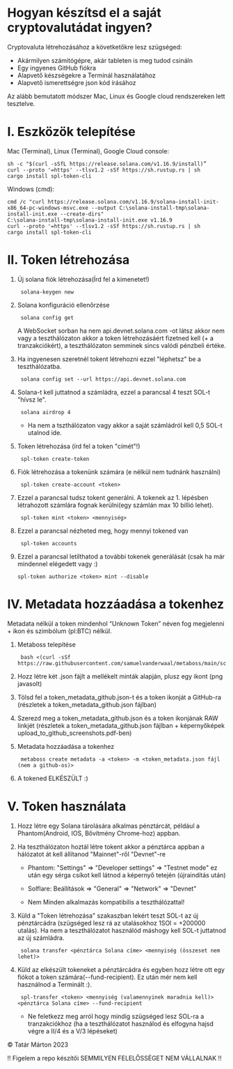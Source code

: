 # Hogyan készítsd el a saját cryptovalutádat ingyen?

Cryptovaluta létrehozásához a követketőkre lesz szügséged:
- Akármilyen számitógépre, akár tableten is meg tudod csináln
- Egy ingyenes GitHub fiókra
- Alapvető készségekre a Terminál használatához
- Alapvető ismerettségre json kód írásához
  
Az alább bemutatott módszer Mac, Linux és Google cloud rendszereken lett tesztelve.

 # I. Eszközök telepítése
 
 Mac (Terminal), Linux (Terminal), Google Cloud console:
 
    sh -c "$(curl -sSfL https://release.solana.com/v1.16.9/install)”
    curl --proto '=https' --tlsv1.2 -sSf https://sh.rustup.rs | sh
    cargo install spl-token-cli
	
Windows (cmd):

    cmd /c "curl https://release.solana.com/v1.16.9/solana-install-init-x86_64-pc-windows-msvc.exe --output C:\solana-install-tmp\solana-install-init.exe --create-dirs"    
    C:\solana-install-tmp\solana-install-init.exe v1.16.9
    curl --proto '=https' --tlsv1.2 -sSf https://sh.rustup.rs | sh
    cargo install spl-token-cli


# II. Token létrehozása

1. Új solana fiók létrehozása(Írd fel a kimenetet!)

    	solana-keygen new
	
2. Solana konfiguráció ellenőrzése
   
		solana config get
   
	A WebSocket sorban ha nem  api.devnet.solana.com -ot látsz akkor nem vagy a teszthálózaton akkor a token létrehozásáért fizetned kell (+ a tranzakciókért), a teszthálózaton semminek sincs valódi pénzbeli értéke.

3. Ha ingyenesen szeretnél tokent létrehozni ezzel "léphetsz" be a teszthálózatba.
   
		solana config set --url https://api.devnet.solana.com

4. Solana-t kell juttatnod a számládra, ezzel a parancsal 4 teszt SOL-t "hívsz le".
   
		solana airdrop 4

   - Ha nem a tszthálózaton vagy akkor a saját számládról kell 0,5 SOL-t utalnod ide.

6. Token létrehozása (írd fel a token "címét"!)
   
		spl-token create-token

7. Fiók létrehozása a tokenünk számára (e nélkül nem tudnánk használni)
   
		spl-token create-account <token>

8. Ezzel a parancsal tudsz tokent generálni. A tokenek az 1. lépésben létrahozott számlára fognak kerülni(egy számlán max 10 billió lehet).
   
		spl-token mint <token> <mennyiség>

9. Ezzel a parancsal nézheted meg, hogy mennyi tokened van
   
		spl-token accounts

10. Ezzel a parancsal letilthatod a további tokenek generálását (csak ha már mindennel elégedett vagy :)
    
		spl-token authorize <token> mint --disable

# IV. Metadata hozzáadása a tokenhez
Metadata nélkül a token mindenhol “Unknown Token” néven fog megjelenni + ikon és szimbólum (pl:BTC) nélkül.

1. Metaboss telepítése
   
		bash <(curl -sSf https://raw.githubusercontent.com/samuelvanderwaal/metaboss/main/scripts/install.sh)

2. Hozz létre két .json fájlt a mellékelt minták alapján, plusz egy ikont (png javasolt)
3. Tölsd fel a token_metadata_github.json-t és a token ikonját a GitHub-ra (részletek a token_metadata_github.json fájlban)
4. Szerezd meg a token_metadata_github.json és a token ikonjának RAW linkjét (részletek a token_metadata_github.json fájlban + képernyőképek upload_to_github_screenshots.pdf-ben)
5. Metadata hozzáadása a tokenhez
   
		metaboss create metadata -a <token> -m <token_metadata.json fájl (nem a github-os)>
  
6. A tokened ELKÉSZÜLT :)

# V. Token használata

1. Hozz létre egy Solana tárolására alkalmas pénztárcát, például a Phantom(Android, IOS, Bővítmény Chrome-hoz) appban.
2. Ha teszthálózaton hoztál létre tokent akkor a pénztárca appban a hálózatot át kell állítanod "Mainnet"-ről "Devnet"-re
   - Phantom: "Settings" => "Developer settings" => "Testnet mode" ez után egy sérga csíkot kell látnod a képernyő tetején (újraindítás után)
   - Solflare: Beállítások => "General" => "Network" => "Devnet"
     
   - Nem Minden alkalmazás kompatibilis a teszthálózattal!
3. Küld a "Token létrehozása" szakaszban lekért teszt SOL-t az új pénztárcádra (szügséged lesz rá az utalásokhoz 1SOl = +200000 utalás).
   		Ha nem a teszthálózatot használód máshogy kell SOL-t juttatnod az új számládra.
   
		solana transfer <pénztárca Solana címe> <mennyiség (összeset nem lehet)>

4. Küld az elkészült tokeneket a pénztárcádra és egyben hozz létre ott egy fiókot a token számára(--fund-recipient). Ez után mér nem kell használnod a Terminált :).

		spl-transfer <token> <mennyiség (valamennyinek maradnia kell)> <pénztárca Solana címe> --fund-recipient

   - Ne feletkezz meg arról hogy mindig szügséged lesz SOL-ra a tranzakciókhoz (ha a teszthálózatot használod és elfogyna hajsd végre a II/4 és a V/3 lépéseket)
   

© Tatár Márton 2023

!! Figelem a repo készítői SEMMILYEN FELELŐSSÉGET NEM VÁLLALNAK !!
